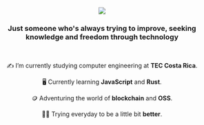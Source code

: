 
<h1 align="center">
    <img src="https://readme-typing-svg.herokuapp.com/?font=Quicksand&color=D5CEC1&size=35&center=true&vCenter=true&width=500&height=70&duration=3500&lines=Hi+There!+👋;+I'm+Matthew!;Enjoy+my+GitHub!;" />
</h1>

<h3 align="center">Just someone who's always trying to improve, seeking knowledge and freedom through technology</h3>

<br/>

<div align="center">
    
✍️ I’m currently studying computer engineering at **TEC Costa Rica**.
    
🖥️ Currently learning **JavaScript** and **Rust**.
    
🪙 Adventuring the world of **blockchain** and **OSS**.
    
🏋️‍♂️ Trying everyday to be a little bit **better**.

</div>
    
<!--
**MattCS2006/MattCS2006** is a ✨ _special_ ✨ repository because its `README.md` (this file) appears on your GitHub profile.

Here are some ideas to get you started:

- 🔭 I’m currently working on ...
- 🌱 I’m currently learning ...
- 👯 I’m looking to collaborate on ...
- 🤔 I’m looking for help with ...
- 💬 Ask me about ...
- 📫 How to reach me: ...
- 😄 Pronouns: ...
- ⚡ Fun fact: ...
-->
